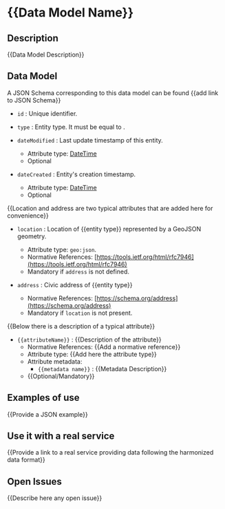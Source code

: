 # {{Data Model Name}}

## Description

{{Data Model Description}}

## Data Model

A JSON Schema corresponding to this data model can be found {{add link to JSON Schema}}

+ `id` : Unique identifier. 

+ `type` : Entity type. It must be equal to <EntityType>.

+ `dateModified` : Last update timestamp of this entity.
    + Attribute type: [DateTime](https://schema.org/DateTime)
    + Optional

+ `dateCreated` : Entity's creation timestamp.
    + Attribute type: [DateTime](https://schema.org/DateTime)
    + Optional    

{{Location and address are two typical attributes that are added here for convenience}}

+ `location` : Location of {{entity type}} represented by a GeoJSON geometry. 
    + Attribute type: `geo:json`.
    + Normative References: [https://tools.ietf.org/html/rfc7946](https://tools.ietf.org/html/rfc7946)
    + Mandatory if `address` is not defined. 
    
+ `address` : Civic address of {{entity type}}
    + Normative References: [https://schema.org/address](https://schema.org/address)
    + Mandatory if `location` is not present. 

{{Below there is a description of a typical attribute}}

+ `{{attributeName}}` : {{Description of the attribute}}
    + Normative References: {{Add a normative reference}}
    + Attribute type: {{Add here the attribute type}}
    + Attribute metadata:
        + `{{metadata name}}` : {{Metadata Description}}
    + {{Optional/Mandatory}}
    
## Examples of use

{{Provide a JSON example}}
    
## Use it with a real service

{{Provide a link to a real service providing data following the harmonized data format}}

## Open Issues

{{Describe here any open issue}}
